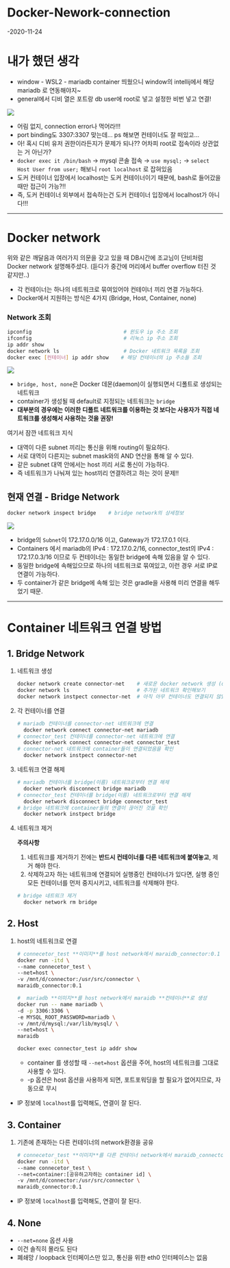 # Docker-Nework-connection

-2020-11-24

# 내가 했던 생각

- window - WSL2 - mariadb container 띄웠으니 window의 intellij에서 해당 mariadb 로 연동해야지~
- general에서 디비 열은 포트랑 db user에 root로 넣고 설정한 비번 넣고 연결!

![](./Images/docker-network-connection.png)

- 어림 없지, connection error나 먹어라!!!
- port binding도 3307:3307 맞는데... ps 해보면 컨테이너도 잘 떠있고...
- 아! 혹시 디비 유저 권한이라든지가 문제가 되나?? 어차피 root로 접속이라 상관없는 거 아닌가?
- `docker exec it /bin/bash` → mysql 콘솔 접속 → `use mysql;` → `select Host User from user;` 해보니 `root localhost` 로 잡혀있음
- 도커 컨테이너 입장에서 localhost는 도커 컨테이너이기 때문에, bash로 들어갔을 때만 접근이 가능?!!
- 즉, 도커 컨테이너 외부에서 접속하는건 도커 컨테이너 입장에서 localhost가 아니다!!!

---

# Docker network

위와 같은 깨달음과 여러가지 의문을 갖고 있을 때 DB시간에 조교님이 단비처럼 Docker network 설명해주셨다. (듣다가 중간에 머리에서 buffer overflow 터진 것 같지만..)

- 각 컨테이너는 하나의 네트워크로 묶여있어야 컨테이너 끼리 연결 가능하다.
- Docker에서 지원하는 방식은 4가지 (Bridge, Host, Container, none)

### Network 조회

```bash
ipconfig                              # 윈도우 ip 주소 조회
ifconfig                              # 리눅스 ip 주소 조회 
ip addr show
docker network ls                     # Docker 네트워크 목록을 조회
docker exec [컨테이너] ip addr show    # 해당 컨테이너의 ip 주소들 조회
```

![](./Images/docker-network-connection2.png)

- `bridge, host, none`은 Docker 데몬(daemon)이 실행되면서 디폴트로 생성되는 네트워크
- container가 생성될 때 default로 지정되는 네트워크는 `bridge`
- **대부분의 경우에는 이러한 디폴트 네트워크를 이용하는 것 보다는 사용자가 직접 네트워크를 생성해서 사용하는 것을 권장!**

여기서 잠깐 네트워크 지식
- 대역이 다른 subnet 끼리는 통신을 위해 routing이 필요하다.
- 서로 대역이 다른지는 subnet mask와의 AND 연산을 통해 알 수 있다.
- 같은 subnet 대역 안에서는 host 끼리 서로 통신이 가능하다.
- 즉 네트워크가 나눠져 있는 host끼리 연결하려고 하는 것이 문제!!

## 현재 연결 - Bridge Network

```bash
docker network inspect bridge    # bridge network의 상세정보
```

![](./Images/docker-network-connection3.png)

- bridge의 `Subnet`이 172.17.0.0/16 이고, Gateway가 172.17.0.1 이다.
- Containers 에서 mariadb의 IPv4 : 172.17.0.2/16, connector_test의 IPv4 : 172.17.0.3/16 이므로 두 컨테이너는 동일한 bridge에 속해 있음을 알 수 있다.
- 동일한 bridge에 속해있으므로 하나의 네트워크로 묶여있고, 이런 경우 서로 IP로 연결이 가능하다.
- 두 container가 같은 bridge에 속해 있는 것은 gradle을 사용해 미리 연결을 해두었기 때문.

---

# Container 네트워크 연결 방법

## 1. Bridge  Network

1. 네트워크 생성

    ```bash
    docker network create connector-net    # 새로운 docker network 생성 (default: bridge)
    docker network ls                      # 추가된 네트워크 확인해보기 
    docker network instpect connector-net  # 아직 아무 컨테이너도 연결되지 않았음을 확인
    ```

2. 각 컨테이너를 연결

    ```bash
    # mariadb 컨테이너를 connector-net 네트워크에 연결
      docker network connect connector-net mariadb
    # connector_test 컨테이너를 connector-net 네트워크에 연결
      docker network connect connector-net connector_test
    # connector-net 네트워크에 container들이 연결되었음을 확인
      docker network instpect connector-net
    ```

3. 네트워크 연결 해제

    ```bash
    # mariadb 컨테이너를 bridge(이름) 네트워크로부터 연결 해제
      docker network disconnect bridge mariadb
    # connector_test 컨테이너를 bridge(이름) 네트워크로부터 연결 해제
      docker network disconnect bridge connector_test
    # bridge 네트워크에 container들의 연결이 끊어진 것을 확인
      docker network instpect bridge 
    ```

4. 네트워크 제거

    **주의사항**
    1. 네트워크를 제거하기 전에는 **반드시 컨테이너를 다른 네트워크에 붙여놓고**, 제거 해야 한다.
    2. 삭제하고자 하는 네트워크에 연결되어 실행중인 컨테이너가 있다면, 실행 중인 모든 컨테이너를 먼저 중지시키고, 네트워크를 삭제해야 한다.

    ```bash
    # bridge 네트워크 제거
      docker network rm bridge
    ```

## 2. Host

1. host의 네트워크로 연결

    ```bash
    # connecetor_test **이미지**를 host network에서 maraidb_connector:0.1 **컨테이너**로 생성
    docker run -itd \
    --name connecetor_test \
    --net=host \
    -v /mnt/d/connector:/usr/src/connector \
    maraidb_connector:0.1

    #  mariadb **이미지**를 host network에서 maraidb **컨테이너**로 생성
    docker run -- name mariadb \
    -d -p 3306:3306 \
    -e MYSQL_ROOT_PASSWORD=mariadb \
    -v /mnt/d/mysql:/var/lib/mysql/ \
    --net=host \
    maraidb

    docker exec connector_test ip addr show
    ```

    - container 를 생성할 때 `--net=host` 옵션을 주어, host의 네트워크를 그대로 사용할 수 있다.
    - -p 옵션은 host 옵션을 사용하게 되면, 포트포워딩을 할 필요가 없어지므로, 자동으로 무시
- IP 정보에 `localhost`를 입력해도, 연결이 잘 된다.

## 3. Container

1. 기존에 존재하는 다른 컨테이너의 network환경을 공유

    ```bash
    # connecetor_test **이미지**를 다른 컨테이너 network에서 maraidb_connector:0.1 **컨테이너**로 생성
    docker run -itd \
    --name connecetor_test \
    --net=container:[공유하고자하는 container id] \
    -v /mnt/d/connector:/usr/src/connector \
    maraidb_connector:0.1
    ```

- IP 정보에 `localhost`를 입력해도, 연결이 잘 된다.

## 4. None

- `--net=none` 옵션 사용
- 이건 솔직히 몰라도 된다
- 폐쇄망 / loopback 인터페이스만 있고, 통신을 위한 eth0 인터페이스는 없음
